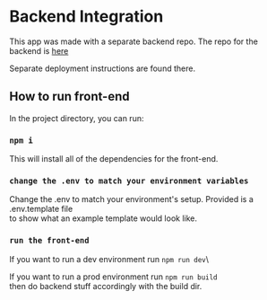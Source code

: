# Backend Integration

This app was made with a separate backend repo. The repo for the backend is [here](https://github.com/R3vanchist/team-builder/)

Separate deployment instructions are found there.

## How to run front-end

In the project directory, you can run:

### `npm i`

This will install all of the dependencies for the front-end.

### `change the .env to match your environment variables`

Change the .env to match your environment's setup. Provided is a .env.template file\
to show what an example template would look like.

### `run the front-end`

If you want to run a dev environment run `npm run dev`\

If you want to run a prod environment run `npm run build`\
then do backend stuff accordingly with the build dir.
